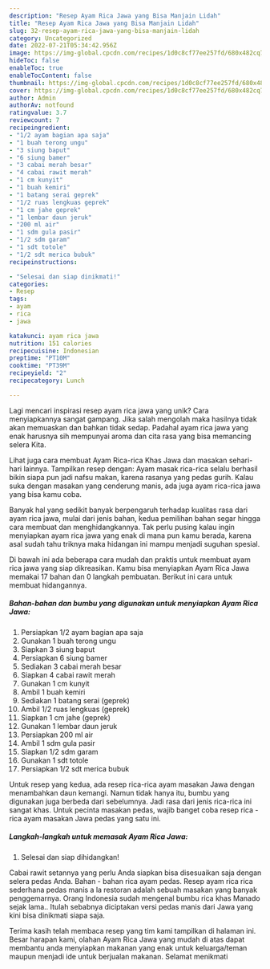 ```yaml
---
description: "Resep Ayam Rica Jawa yang Bisa Manjain Lidah"
title: "Resep Ayam Rica Jawa yang Bisa Manjain Lidah"
slug: 32-resep-ayam-rica-jawa-yang-bisa-manjain-lidah
category: Uncategorized
date: 2022-07-21T05:34:42.956Z
image: https://img-global.cpcdn.com/recipes/1d0c8cf77ee257fd/680x482cq70/ayam-rica-jawa-foto-resep-utama.jpg
hideToc: false
enableToc: true
enableTocContent: false
thumbnail: https://img-global.cpcdn.com/recipes/1d0c8cf77ee257fd/680x482cq70/ayam-rica-jawa-foto-resep-utama.jpg
cover: https://img-global.cpcdn.com/recipes/1d0c8cf77ee257fd/680x482cq70/ayam-rica-jawa-foto-resep-utama.jpg
author: Admin
authorAv: notfound
ratingvalue: 3.7
reviewcount: 7
recipeingredient:
- "1/2 ayam bagian apa saja"
- "1 buah terong ungu"
- "3 siung baput"
- "6 siung bamer"
- "3 cabai merah besar"
- "4 cabai rawit merah"
- "1 cm kunyit"
- "1 buah kemiri"
- "1 batang serai geprek"
- "1/2 ruas lengkuas geprek"
- "1 cm jahe geprek"
- "1 lembar daun jeruk"
- "200 ml air"
- "1 sdm gula pasir"
- "1/2 sdm garam"
- "1 sdt totole"
- "1/2 sdt merica bubuk"
recipeinstructions:

- "Selesai dan siap dinikmati!"
categories:
- Resep
tags:
- ayam
- rica
- jawa

katakunci: ayam rica jawa 
nutrition: 151 calories
recipecuisine: Indonesian
preptime: "PT10M"
cooktime: "PT39M"
recipeyield: "2"
recipecategory: Lunch

---
```





Lagi mencari inspirasi resep ayam rica jawa yang unik? Cara menyiapkannya sangat gampang. Jika salah mengolah maka hasilnya tidak akan memuaskan dan bahkan tidak sedap. Padahal ayam rica jawa yang enak harusnya sih mempunyai aroma dan cita rasa yang bisa memancing selera Kita.





Lihat juga cara membuat Ayam Rica-rica Khas Jawa dan masakan sehari-hari lainnya. Tampilkan resep dengan: Ayam masak rica-rica selalu berhasil bikin siapa pun jadi nafsu makan, karena rasanya yang pedas gurih. Kalau suka dengan masakan yang cenderung manis, ada juga ayam rica-rica jawa yang bisa kamu coba.

Banyak hal yang sedikit banyak berpengaruh terhadap kualitas rasa dari ayam rica jawa, mulai dari jenis bahan, kedua pemilihan bahan segar hingga cara membuat dan menghidangkannya. Tak perlu pusing kalau ingin menyiapkan ayam rica jawa yang enak di mana pun kamu berada, karena asal sudah tahu triknya maka hidangan ini mampu menjadi suguhan spesial.






Di bawah ini ada beberapa cara mudah dan praktis untuk membuat ayam rica jawa yang siap dikreasikan. Kamu bisa menyiapkan Ayam Rica Jawa memakai 17 bahan dan 0 langkah pembuatan. Berikut ini cara untuk membuat hidangannya.

<!--inarticleads1-->

##### Bahan-bahan dan bumbu yang digunakan untuk menyiapkan Ayam Rica Jawa:

1. Persiapkan 1/2 ayam bagian apa saja
1. Gunakan 1 buah terong ungu
1. Siapkan 3 siung baput
1. Persiapkan 6 siung bamer
1. Sediakan 3 cabai merah besar
1. Siapkan 4 cabai rawit merah
1. Gunakan 1 cm kunyit
1. Ambil 1 buah kemiri
1. Sediakan 1 batang serai (geprek)
1. Ambil 1/2 ruas lengkuas (geprek)
1. Siapkan 1 cm jahe (geprek)
1. Gunakan 1 lembar daun jeruk
1. Persiapkan 200 ml air
1. Ambil 1 sdm gula pasir
1. Siapkan 1/2 sdm garam
1. Gunakan 1 sdt totole
1. Persiapkan 1/2 sdt merica bubuk


Untuk resep yang kedua, ada resep rica-rica ayam masakan Jawa dengan menambahkan daun kemangi. Namun tidak hanya itu, bumbu yang digunakan juga berbeda dari sebelumnya. Jadi rasa dari jenis rica-rica ini sangat khas. Untuk pecinta masakan pedas, wajib banget coba resep rica - rica ayam masakan Jawa pedas yang satu ini. 

<!--inarticleads2-->

##### Langkah-langkah untuk memasak Ayam Rica Jawa:


1. Selesai dan siap dihidangkan!

Cabai rawit setannya yang perlu Anda siapkan bisa disesuaikan saja dengan selera pedas Anda. Bahan - bahan rica ayam pedas. Resep ayam rica rica sederhana pedas manis a la restoran adalah sebuah masakan yang banyak penggemarnya. Orang Indonesia sudah mengenal bumbu rica khas Manado sejak lama.. Itulah sebabnya diciptakan versi pedas manis dari Jawa yang kini bisa dinikmati siapa saja. 

Terima kasih telah membaca resep yang tim kami tampilkan di halaman ini. Besar harapan kami, olahan Ayam Rica Jawa yang mudah di atas dapat membantu anda menyiapkan makanan yang enak untuk keluarga/teman maupun menjadi ide untuk berjualan makanan. Selamat menikmati
